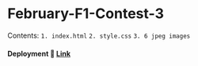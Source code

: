 <h1>February-F1-Contest-3</h1>

Contents:
`1. index.html`
`2. style.css`
`3. 6 jpeg images`
</h3>

####  Deployment 🚀 [Link]()
